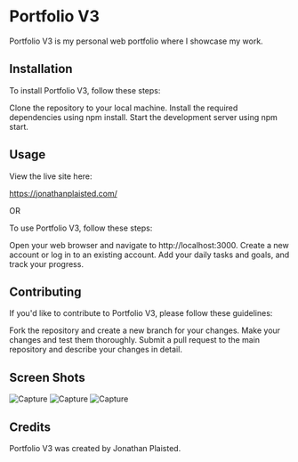 # Portfolio V3

Portfolio V3 is my personal web portfolio where I showcase my work. 

## Installation

To install Portfolio V3, follow these steps:

Clone the repository to your local machine.
Install the required dependencies using npm install.
Start the development server using npm start.

## Usage

View the live site here:

https://jonathanplaisted.com/

OR

To use Portfolio V3, follow these steps:

Open your web browser and navigate to http://localhost:3000.
Create a new account or log in to an existing account.
Add your daily tasks and goals, and track your progress.

## Contributing

If you'd like to contribute to Portfolio V3, please follow these guidelines:

Fork the repository and create a new branch for your changes.
Make your changes and test them thoroughly.
Submit a pull request to the main repository and describe your changes in detail.

## Screen Shots

![Capture](https://user-images.githubusercontent.com/55415399/222937555-9741671e-6088-4afd-a915-17c9e91b4017.JPG)
![Capture](https://user-images.githubusercontent.com/55415399/222937573-610553a9-fb41-447b-93fb-5a326ab91594.JPG)
![Capture](https://user-images.githubusercontent.com/55415399/222937594-a1118e7d-0512-47bf-877c-403259cfe90b.JPG)


## Credits
Portfolio V3 was created by Jonathan Plaisted.
